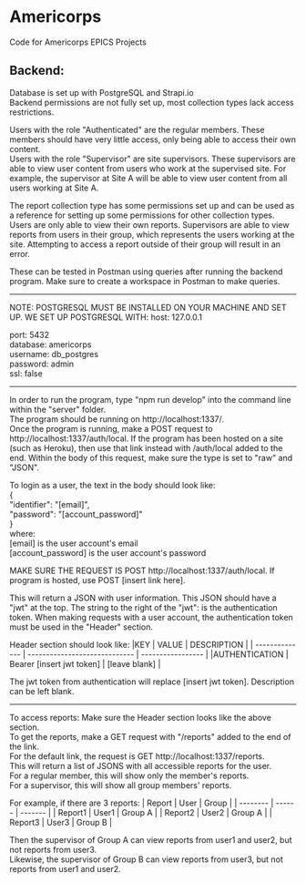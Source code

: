 # Americorps
Code for Americorps EPICS Projects




## Backend:
Database is set up with PostgreSQL and Strapi.io  
Backend permissions are not fully set up, most collection types lack access restrictions.  

Users with the role "Authenticated" are the regular members. These members should have very little access, only being able to access their own content.  
Users with the role "Supervisor" are site supervisors. These supervisors are able to view user content from users who work at the supervised site. For example, the supervisor at Site A will be able to view user content from all users working at Site A.  

The report collection type has some permissions set up and can be used as a reference for setting up some permissions for other collection types.  
Users are only able to view their own reports. Supervisors are able to view reports from users in their group, which represents the users working at the site. Attempting to access a report outside of their group will result in an error.  

These can be tested in Postman using queries after running the backend program. Make sure to create a workspace in Postman to make queries.  

**************************************************************************************************
NOTE: POSTGRESQL MUST BE INSTALLED ON YOUR MACHINE AND SET UP. WE SET UP POSTGRESQL WITH:
host: 127.0.0.1

port: 5432  
database: americorps  
username: db_postgres  
password: admin  
ssl: false  
**************************************************************************************************

In order to run the program, type "npm run develop" into the command line within the "server" folder.  
The program should be running on http://localhost:1337/.  
Once the program is running, make a POST request to http://localhost:1337/auth/local. If the program has been hosted on a site (such as Heroku), then use that link instead with /auth/local added to the end. Within the body of this request, make sure the type is set to "raw" and "JSON".  

To login as a user, the text in the body should look like:  
{  
  "identifier": "[email]",  
  "password": "[account_password]"  
}  
where:  
  [email] is the user account's email  
  [account_password] is the user account's password  

MAKE SURE THE REQUEST IS POST http://localhost:1337/auth/local. If program is hosted, use POST [insert link here].  

This will return a JSON with user information. This JSON should have a "jwt" at the top. The string to the right of the "jwt": is the authentication token. When making requests with a user account, the authentication token must be used in the "Header" section.  

Header section should look like:
  |KEY              |   VALUE                       |  DESCRIPTION      |
  | --------------  | ----------------------------- | ----------------- |
  |AUTHENTICATION   |   Bearer [insert jwt token]   |  [leave blank]    |
  
  The jwt token from authentication will replace [insert jwt token]. Description can be left blank.

**************************************************************************************************

To access reports:
Make sure the Header section looks like the above section.  
To get the reports, make a GET request with "/reports" added to the end of the link.  
For the default link, the request is GET http://localhost:1337/reports.  
This will return a list of JSONS with all accessible reports for the user.  
For a regular member, this will show only the member's reports.  
For a supervisor, this will show all group members' reports.  

For example, if there are 3 reports:
  | Report    | User    | Group   |
  | --------  | ------  | ------- |
  | Report1   | User1   | Group A |
  | Report2   | User2   | Group A |
  | Report3   | User3   | Group B |

Then the supervisor of Group A can view reports from user1 and user2, but not reports from user3.  
Likewise, the supervisor of Group B can view reports from user3, but not reports from user1 and user2.
